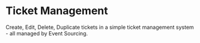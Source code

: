 # Ticket Management

Create, Edit, Delete, Duplicate tickets in a simple ticket management system - all managed by Event Sourcing.
